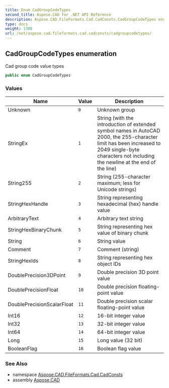 ```yaml
---
title: Enum CadGroupCodeTypes
second_title: Aspose.CAD for .NET API Reference
description: Aspose.CAD.FileFormats.Cad.CadConsts.CadGroupCodeTypes enum. Cad group code value types
type: docs
weight: 1380
url: /net/aspose.cad.fileformats.cad.cadconsts/cadgroupcodetypes/
---
```

## CadGroupCodeTypes enumeration

Cad group code value types

```csharp
public enum CadGroupCodeTypes
```

### Values

| Name | Value | Description |
| --- | --- | --- |
| Unknown | `0` | Unknown group |
| StringEx | `1` | String (with the introduction of extended symbol names in AutoCAD 2000, the 255-character limit has been increased to 2049 single-byte characters not including the newline at the end of the line) |
| String255 | `2` | String (255-character maximum; less for Unicode strings) |
| StringHexHandle | `3` | String representing hexadecimal (hex) handle value |
| ArbitraryText | `4` | Arbitrary text string |
| StringHexBinaryChunk | `5` | String representing hex value of binary chunk |
| String | `6` | String value |
| Comment | `7` | Comment (string) |
| StringHexIds | `8` | String representing hex object IDs |
| DoublePrecision3DPoint | `9` | Double precision 3D point value |
| DoublePrecisionFloat | `10` | Double precision floating-point value |
| DoublePrecisionScalarFloat | `11` | Double precision scalar floating-point value |
| Int16 | `12` | 16-bit integer value |
| Int32 | `13` | 32-bit integer value |
| Int64 | `14` | 64-bit integer value |
| Long | `15` | Long value (32 bit) |
| BooleanFlag | `16` | Boolean flag value |

### See Also

* namespace [Aspose.CAD.FileFormats.Cad.CadConsts](../../aspose.cad.fileformats.cad.cadconsts/)
* assembly [Aspose.CAD](../../)



